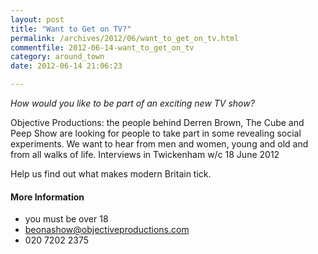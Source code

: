 ```yaml
---
layout: post
title: "Want to Get on TV?"
permalink: /archives/2012/06/want_to_get_on_tv.html
commentfile: 2012-06-14-want_to_get_on_tv
category: around_town
date: 2012-06-14 21:06:23

---
```


*How would you like to be part of an exciting new TV show?*

Objective Productions: the people behind Derren Brown, The Cube and Peep Show are looking for people to take part in some revealing social experiments. We want to hear from men and women, young and old and from all walks of life. Interviews in Twickenham w/c 18 June 2012

Help us find out what makes modern Britain tick.

#### More Information

-   you must be over 18
-   <beonashow@objectiveproductions.com>
-   020 7202 2375
